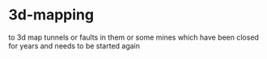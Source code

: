 # 3d-mapping
to 3d map tunnels or faults in them or some mines which have been closed for years and needs to be started again
